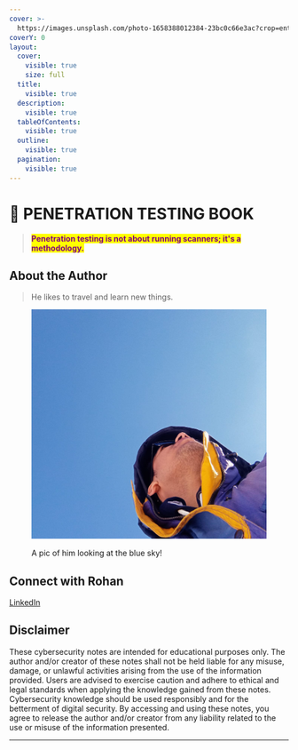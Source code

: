 ```yaml
---
cover: >-
  https://images.unsplash.com/photo-1658388012384-23bc0c66e3ac?crop=entropy&cs=srgb&fm=jpg&ixid=M3wxOTcwMjR8MHwxfHNlYXJjaHw0fHxjeWJlciUyMHNlY3VyaXR5fGVufDB8fHx8MTcyNzg3MzYwOXww&ixlib=rb-4.0.3&q=85
coverY: 0
layout:
  cover:
    visible: true
    size: full
  title:
    visible: true
  description:
    visible: true
  tableOfContents:
    visible: true
  outline:
    visible: true
  pagination:
    visible: true
---
```


# 📘 PENETRATION TESTING BOOK

> <mark style="color:purple;">**Penetration testing is not about running scanners; it's a methodology.**</mark>

## About the Author

> He likes to travel and learn new things.

<figure><img src=".gitbook/assets/IMG-20221111-WA0027.jpg" alt=""><figcaption><p>A pic of him looking at the blue sky!</p></figcaption></figure>

## Connect with Rohan

[LinkedIn](https://www.linkedin.com/in/iamrohandas/)

## Disclaimer

These cybersecurity notes are intended for educational purposes only. The author and/or creator of these notes shall not be held liable for any misuse, damage, or unlawful activities arising from the use of the information provided. Users are advised to exercise caution and adhere to ethical and legal standards when applying the knowledge gained from these notes. Cybersecurity knowledge should be used responsibly and for the betterment of digital security. By accessing and using these notes, you agree to release the author and/or creator from any liability related to the use or misuse of the information presented.

***

